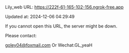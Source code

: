 Lily_web URL: https://222f-61-165-102-156.ngrok-free.app

Updated at: 2024-12-06 04:29:49

If you cannot open this URL, the server might be down.

Please contact: 

goley04@foxmail.com Or Wechat:GL_yeaH
